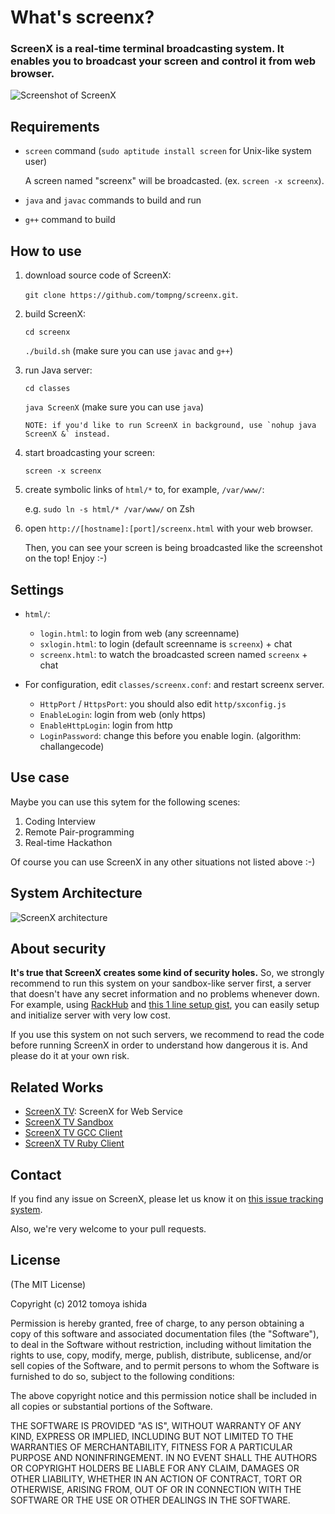 # What's screenx?

### ScreenX is a real-time terminal broadcasting system. It enables you to broadcast your screen and control it from web browser.

![Screenshot of ScreenX](https://dl.dropbox.com/u/2819285/screenx-ss.png)

## Requirements
- `screen` command (`sudo aptitude install screen` for Unix-like system user)
  
  A screen named "screenx" will be broadcasted. (ex. `screen -x screenx`).

- `java` and `javac` commands to build and run

- `g++` command to build



## How to use

1. download source code of ScreenX:
   
   `git clone https://github.com/tompng/screenx.git`.

2. build ScreenX:

   `cd screenx`
   
   `./build.sh` (make sure you can use `javac` and `g++`)
   
3. run Java server:

   `cd classes`
   
   `java ScreenX` (make sure you can use `java`)

       NOTE: if you'd like to run ScreenX in background, use `nohup java ScreenX &` instead.
      
4. start broadcasting your screen:

   `screen -x screenx`

5. create symbolic links of `html/*` to, for example, `/var/www/`:

   e.g. `sudo ln -s html/* /var/www/` on Zsh

6. open `http://[hostname]:[port]/screenx.html` with your web browser.

   Then, you can see your screen is being broadcasted like the screenshot on the top! Enjoy :-)


## Settings

- `html/`:

     - `login.html`:   to login from web (any screenname)
     - `sxlogin.html`: to login (default screenname is `screenx`) + chat     
     - `screenx.html`: to watch the broadcasted screen named `screenx` + chat


- For configuration, edit `classes/screenx.conf`: and restart screenx server.
     - `HttpPort` / `HttpsPort`: you should also edit `http/sxconfig.js`
     - `EnableLogin`: login from web (only https)
     - `EnableHttpLogin`: login from http
     - `LoginPassword`: change this before you enable login. (algorithm: challangecode)

## Use case

Maybe you can use this sytem for the following scenes:

1. Coding Interview
2. Remote Pair-programming
3. Real-time Hackathon

Of course you can use ScreenX in any other situations not listed above :-)

## System Architecture

![ScreenX architecture](http://cdn-ak.f.st-hatena.com/images/fotolife/t/tompng/20120901/20120901160226.png)


## About security

__It's true that ScreenX creates some kind of security holes.__ So, we strongly recommend to run this system on your sandbox-like server first, a server that doesn't have any secret information and no problems whenever down. For example, using [RackHub](http://rackhub.net) and [this 1 line setup gist](https://gist.github.com/3547668), you can easily setup and initialize server with very low cost.

If you use this system on not such servers, we recommend to read the code before running ScreenX in order to understand how dangerous it is. And please do it at your own risk.


## Related Works

- [ScreenX TV](http://screenx.tv): ScreenX for Web Service
- [ScreenX TV Sandbox](https://github.com/yasulab/screenxtv-sandbox)
- [ScreenX TV GCC Client](https://github.com/tompng/screenxtv-gcc-client)
- [ScreenX TV Ruby Client](https://github.com/tompng/screenxtv-ruby-client)

## Contact

If you find any issue on ScreenX, please let us know it on [this issue tracking system](https://github.com/tompng/screenx/issues).

Also, we're very welcome to your pull requests.


## License

(The MIT License)

Copyright (c) 2012 tomoya ishida

Permission is hereby granted, free of charge, to any person obtaining a copy of this software and associated documentation files (the "Software"), to deal in the Software without restriction, including without limitation the rights to use, copy, modify, merge, publish, distribute, sublicense, and/or sell copies of the Software, and to permit persons to whom the Software is furnished to do so, subject to the following conditions:

The above copyright notice and this permission notice shall be included in all copies or substantial portions of the Software.

THE SOFTWARE IS PROVIDED "AS IS", WITHOUT WARRANTY OF ANY KIND, EXPRESS OR IMPLIED, INCLUDING BUT NOT LIMITED TO THE WARRANTIES OF MERCHANTABILITY, FITNESS FOR A PARTICULAR PURPOSE AND NONINFRINGEMENT. IN NO EVENT SHALL THE AUTHORS OR COPYRIGHT HOLDERS BE LIABLE FOR ANY CLAIM, DAMAGES OR OTHER LIABILITY, WHETHER IN AN ACTION OF CONTRACT, TORT OR OTHERWISE, ARISING FROM, OUT OF OR IN CONNECTION WITH THE SOFTWARE OR THE USE OR OTHER DEALINGS IN THE SOFTWARE.

